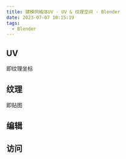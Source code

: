 ```yaml
---
title: 建模网格体UV · UV & 纹理空间 - Blender
date: 2023-07-07 10:15:19
tags:
  - Blender
---
```


## UV

即纹理坐标

## 纹理

即贴图

## 编辑

## 访问
